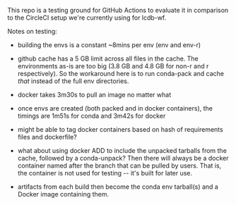 This repo is a testing ground for GitHub Actions to evaluate it in comparison
to the CircleCI setup we're currently using for lcdb-wf.

Notes on testing:

- building the envs is a constant ~8mins per env (env and env-r)

- github cache has a 5 GB limit across all files in the cache. The environments
  as-is are too big (3.8 GB and 4.8 GB for non-r and r respectively). So the
  workaround here is to run conda-pack and cache *that* instead of the full env
  directories.

- docker takes 3m30s to pull an image no matter what

- once envs are created (both packed and in docker containers), the timings are
  1m51s for conda and 3m42s for docker

- might be able to tag docker containers based on hash of requirements files and dockerfile?

- what about using docker ADD to include the unpacked tarballs from the cache,
  followed by a conda-unpack? Then there will always be a docker container
  named after the branch that can be pulled by users. That is, the container is
  not used for testing -- it's built for later use.

- artifacts from each build then become the conda env tarball(s) and a Docker
  image containing them.

